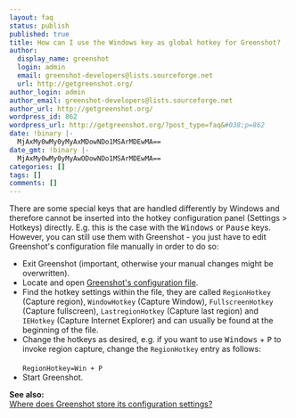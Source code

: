 ```yaml
---
layout: faq
status: publish
published: true
title: How can I use the Windows key as global hotkey for Greenshot?
author:
  display_name: greenshot
  login: admin
  email: greenshot-developers@lists.sourceforge.net
  url: http://getgreenshot.org/
author_login: admin
author_email: greenshot-developers@lists.sourceforge.net
author_url: http://getgreenshot.org/
wordpress_id: 862
wordpress_url: http://getgreenshot.org/?post_type=faq&#038;p=862
date: !binary |-
  MjAxMy0wMy0yMyAxMDowNDo1MSArMDEwMA==
date_gmt: !binary |-
  MjAxMy0wMy0yMyAwODowNDo1MSArMDEwMA==
categories: []
tags: []
comments: []
---
```

<p>There are some special keys that are handled differently by Windows and therefore cannot be inserted into the hotkey configuration panel (Settings > Hotkeys) directly. E.g. this is the case with the <kbd>Windows</kbd> or <kbd>Pause</kbd> keys. However, you can still use them with Greenshot - you just have to edit Greenshot's configuration file manually in order to do so:</p>
<ul>
<li>Exit Greenshot (important, otherwise your manual changes might be overwritten).</li>
<li>Locate and open <a href="http://getgreenshot.org/faq/where-does-greenshot-store-its-configuration-settings/" title="Where does Greenshot store its configuration settings?">Greenshot's configuration file</a>.</li>
<li>Find the hotkey settings within the file, they are called <code>RegionHotkey</code> (Capture region), <code>WindowHotkey</code> (Capture Window), <code>FullscreenHotkey</code> (Capture fullscreen), <code>LastregionHotkey</code> (Capture last region) and <code>IEHotkey</code> (Capture Internet Explorer) and can usually be found at the beginning of the file.</li>
<li>Change the hotkeys as desired, e.g. if you want to use <kbd>Windows</kbd> + <kbd>P</kbd> to invoke region capture, change the <code>RegionHotkey</code> entry as follows:<br><br />
<code>RegionHotkey=Win + P</code></li>
<li>Start Greenshot.</li>
</ul>
<p><strong>See also:</strong><br />
<a href="http://getgreenshot.org/faq/where-does-greenshot-store-its-configuration-settings/" title="Where does Greenshot store its configuration settings?">Where does Greenshot store its configuration settings?</a></p>
